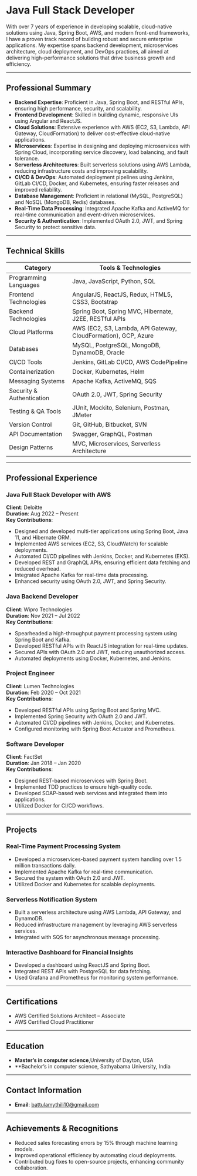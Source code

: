
# Java Full Stack Developer

With over 7 years of experience in developing scalable, cloud-native solutions using Java, Spring Boot, AWS, and modern front-end frameworks, I have a proven track record of building robust and secure enterprise applications. My expertise spans backend development, microservices architecture, cloud deployment, and DevOps practices, all aimed at delivering high-performance solutions that drive business growth and efficiency.

---

## Professional Summary
- **Backend Expertise**: Proficient in Java, Spring Boot, and RESTful APIs, ensuring high performance, security, and scalability.  
- **Frontend Development**: Skilled in building dynamic, responsive UIs using Angular and ReactJS.  
- **Cloud Solutions**: Extensive experience with AWS (EC2, S3, Lambda, API Gateway, CloudFormation) to deliver cost-effective cloud-native applications.  
- **Microservices**: Expertise in designing and deploying microservices with Spring Cloud, incorporating service discovery, load balancing, and fault tolerance.  
- **Serverless Architectures**: Built serverless solutions using AWS Lambda, reducing infrastructure costs and improving scalability.  
- **CI/CD & DevOps**: Automated deployment pipelines using Jenkins, GitLab CI/CD, Docker, and Kubernetes, ensuring faster releases and improved reliability.  
- **Database Management**: Proficient in relational (MySQL, PostgreSQL) and NoSQL (MongoDB, Redis) databases.  
- **Real-Time Data Processing**: Integrated Apache Kafka and ActiveMQ for real-time communication and event-driven microservices.  
- **Security & Authentication**: Implemented OAuth 2.0, JWT, and Spring Security to protect sensitive data.

---

## Technical Skills

| **Category**            | **Tools & Technologies**                                                                   |
|-------------------------|--------------------------------------------------------------------------------------------|
| Programming Languages   | Java, JavaScript, Python, SQL                                                             |
| Frontend Technologies   | AngularJS, ReactJS, Redux, HTML5, CSS3, Bootstrap                                         |
| Backend Technologies    | Spring Boot, Spring MVC, Hibernate, J2EE, RESTful APIs                                    |
| Cloud Platforms         | AWS (EC2, S3, Lambda, API Gateway, CloudFormation), GCP, Azure                            |
| Databases               | MySQL, PostgreSQL, MongoDB, DynamoDB, Oracle                                              |
| CI/CD Tools             | Jenkins, GitLab CI/CD, AWS CodePipeline                                                   |
| Containerization        | Docker, Kubernetes, Helm                                                                   |
| Messaging Systems       | Apache Kafka, ActiveMQ, SQS                                                                |
| Security & Authentication | OAuth 2.0, JWT, Spring Security                                                          |
| Testing & QA Tools      | JUnit, Mockito, Selenium, Postman, JMeter                                                 |
| Version Control         | Git, GitHub, Bitbucket, SVN                                                                |
| API Documentation       | Swagger, GraphQL, Postman                                                                  |
| Design Patterns         | MVC, Microservices, Serverless Architecture                                               |

---

## Professional Experience

### Java Full Stack Developer with AWS  
**Client**: Deloitte  
**Duration**: Aug 2022 – Present  
**Key Contributions**:  
- Designed and developed multi-tier applications using Spring Boot, Java 11, and Hibernate ORM.  
- Implemented AWS services (EC2, S3, CloudWatch) for scalable deployments.  
- Automated CI/CD pipelines with Jenkins, Docker, and Kubernetes (EKS).  
- Developed REST and GraphQL APIs, ensuring efficient data fetching and reduced overhead.  
- Integrated Apache Kafka for real-time data processing.  
- Enhanced security using OAuth 2.0, JWT, and Spring Security.

### Java Backend Developer  
**Client**: Wipro Technologies  
**Duration**: Nov 2021 – Jul 2022  
**Key Contributions**:  
- Spearheaded a high-throughput payment processing system using Spring Boot and Kafka.  
- Developed RESTful APIs with ReactJS integration for real-time updates.  
- Secured APIs with OAuth 2.0 and JWT, reducing unauthorized access.  
- Automated deployments using Docker, Kubernetes, and Jenkins.

### Project Engineer  
**Client**: Lumen Technologies  
**Duration**: Feb 2020 – Oct 2021  
**Key Contributions**:  
- Developed RESTful APIs using Spring Boot and Spring MVC.  
- Implemented Spring Security with OAuth 2.0 and JWT.  
- Automated CI/CD pipelines with Jenkins, Docker, and Kubernetes.  
- Configured monitoring with Spring Boot Actuator and Prometheus.

### Software Developer  
**Client**: FactSet  
**Duration**: Jan 2018 – Jan 2020  
**Key Contributions**:  
- Designed REST-based microservices with Spring Boot.  
- Implemented TDD practices to ensure high-quality code.  
- Developed SOAP-based web services and integrated them into applications.  
- Utilized Docker for CI/CD workflows.

---

## Projects

### Real-Time Payment Processing System
- Developed a microservices-based payment system handling over 1.5 million transactions daily.  
- Implemented Apache Kafka for real-time communication.  
- Secured the system with OAuth 2.0 and JWT.  
- Utilized Docker and Kubernetes for scalable deployments.

### Serverless Notification System
- Built a serverless architecture using AWS Lambda, API Gateway, and DynamoDB.  
- Reduced infrastructure management by leveraging AWS serverless services.  
- Integrated with SQS for asynchronous message processing.

### Interactive Dashboard for Financial Insights
- Developed a dashboard using ReactJS and Spring Boot.  
- Integrated REST APIs with PostgreSQL for data fetching.  
- Used Grafana and Prometheus for monitoring system performance.

---

## Certifications
- AWS Certified Solutions Architect – Associate  
- AWS Certified Cloud Practitioner

---

## Education
- **Master’s in computer science**,University of Dayton, USA
- **Bachelor’s in computer science, Sathyabama University, India

---

## Contact Information
- **Email**: battulamythili10@gmail.com  
---

## Achievements & Recognitions
- Reduced sales forecasting errors by 15% through machine learning models.  
- Improved operational efficiency by automating cloud deployments.  
- Contributed bug fixes to open-source projects, enhancing community collaboration.


